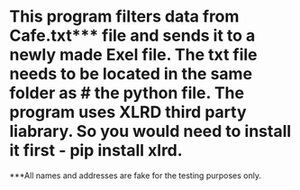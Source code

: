 # This program filters data from Cafe.txt*** file and sends it to a newly made Exel file. The txt file needs to be located in the same folder as # the python file. The program uses XLRD third party liabrary. So you would need to install it first - pip install xlrd. 
***All names and addresses are fake for the testing purposes only. 
